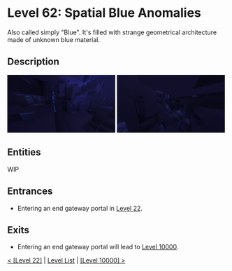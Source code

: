 # Level 62: Spatial Blue Anomalies

Also called simply "Blue". It's filled with strange geometrical architecture made of unknown blue material.

## Description
<img src="./img/Level_62_0.png" width="49%" />
<img src="./img/Level_62_1.png" width="49%" />

## Entities
WIP

## Entrances
* Entering an end gateway portal in <a href="./Level_22.md">Level 22</a>.

## Exits
* Entering an end gateway portal will lead to <a href="./Level_10000.md">Level 10000</a>.

<a href="./Level_22.md">< [Level 22]</a> | <a href="./Levels.md">Level List</a> | <a href="./Level_10000.md">[Level 10000] ></a>
